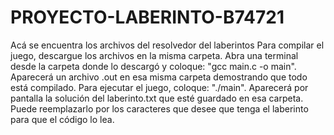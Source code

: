 # PROYECTO-LABERINTO-B74721
Acá se encuentra los archivos del resolvedor del laberintos
Para compilar el juego, descargue los archivos en la misma carpeta. Abra una terminal desde la carpeta donde lo descargó y coloque: "gcc main.c -o main". Aparecerá un archivo .out en esa misma carpeta demostrando que todo está compilado.
Para ejecutar el juego, coloque: "./main". Aparecerá por pantalla la solución del laberinto.txt que esté guardado en esa carpeta. Puede reemplazarlo por los caracteres que desee que tenga el laberinto para que el código lo lea.
